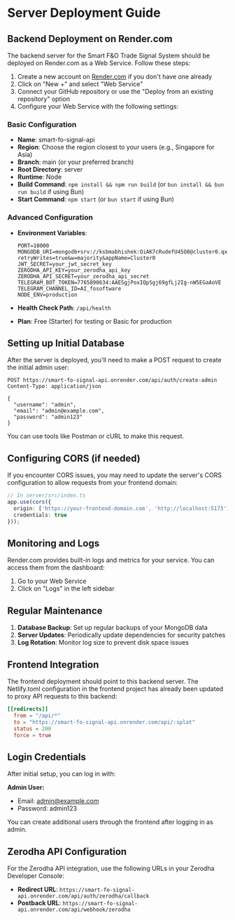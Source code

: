 # Server Deployment Guide

## Backend Deployment on Render.com

The backend server for the Smart F&O Trade Signal System should be deployed on Render.com as a Web Service. Follow these steps:

1. Create a new account on [Render.com](https://render.com) if you don't have one already
2. Click on "New +" and select "Web Service"
3. Connect your GitHub repository or use the "Deploy from an existing repository" option
4. Configure your Web Service with the following settings:

### Basic Configuration
- **Name**: smart-fo-signal-api
- **Region**: Choose the region closest to your users (e.g., Singapore for Asia)
- **Branch**: main (or your preferred branch)
- **Root Directory**: server
- **Runtime**: Node
- **Build Command**: `npm install && npm run build` (or `bun install && bun run build` if using Bun)
- **Start Command**: `npm start` (or `bun start` if using Bun)

### Advanced Configuration
- **Environment Variables**:
  ```
  PORT=10000
  MONGODB_URI=mongodb+srv://ksbmabhishek:OiAK7cRudefU45O8@cluster0.qxcgatc.mongodb.net/fotradedb?retryWrites=true&w=majority&appName=Cluster0
  JWT_SECRET=your_jwt_secret_key
  ZERODHA_API_KEY=your_zerodha_api_key
  ZERODHA_API_SECRET=your_zerodha_api_secret
  TELEGRAM_BOT_TOKEN=7765890634:AAESgjPoxIQpSgj69gfLj2Ig-nW5EGaAoVE
  TELEGRAM_CHANNEL_ID=AI_fosoftware
  NODE_ENV=production
  ```

- **Health Check Path**: `/api/health`
- **Plan**: Free (Starter) for testing or Basic for production

## Setting up Initial Database

After the server is deployed, you'll need to make a POST request to create the initial admin user:

```
POST https://smart-fo-signal-api.onrender.com/api/auth/create-admin
Content-Type: application/json

{
  "username": "admin",
  "email": "admin@example.com",
  "password": "admin123"
}
```

You can use tools like Postman or cURL to make this request.

## Configuring CORS (if needed)

If you encounter CORS issues, you may need to update the server's CORS configuration to allow requests from your frontend domain:

```typescript
// In server/src/index.ts
app.use(cors({
  origin: ['https://your-frontend-domain.com', 'http://localhost:5173'],
  credentials: true
}));
```

## Monitoring and Logs

Render.com provides built-in logs and metrics for your service. You can access them from the dashboard:
1. Go to your Web Service
2. Click on "Logs" in the left sidebar

## Regular Maintenance

1. **Database Backup**: Set up regular backups of your MongoDB data
2. **Server Updates**: Periodically update dependencies for security patches
3. **Log Rotation**: Monitor log size to prevent disk space issues

## Frontend Integration

The frontend deployment should point to this backend server. The Netlify.toml configuration in the frontend project has already been updated to proxy API requests to this backend:

```toml
[[redirects]]
  from = "/api/*"
  to = "https://smart-fo-signal-api.onrender.com/api/:splat"
  status = 200
  force = true
```

## Login Credentials

After initial setup, you can log in with:

**Admin User:**
- Email: admin@example.com
- Password: admin123

You can create additional users through the frontend after logging in as admin.

## Zerodha API Configuration

For the Zerodha API integration, use the following URLs in your Zerodha Developer Console:

- **Redirect URL**: `https://smart-fo-signal-api.onrender.com/api/auth/zerodha/callback`
- **Postback URL**: `https://smart-fo-signal-api.onrender.com/api/webhook/zerodha`
